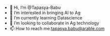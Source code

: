 - 👋 Hi, I’m @Tapasya-Babu
- 👀 I’m interested in bringing AI to Ag
- 🌱 I’m currently learning Datascience
- 💞️ I’m looking to collaborate in Ag technology
- 📫 How to reach me:tapasya.babu@arable.com

<!---
Tapasya-Babu/Tapasya-Babu is a ✨ special ✨ repository because its `README.md` (this file) appears on your GitHub profile.
You can click the Preview link to take a look at your changes.
--->
